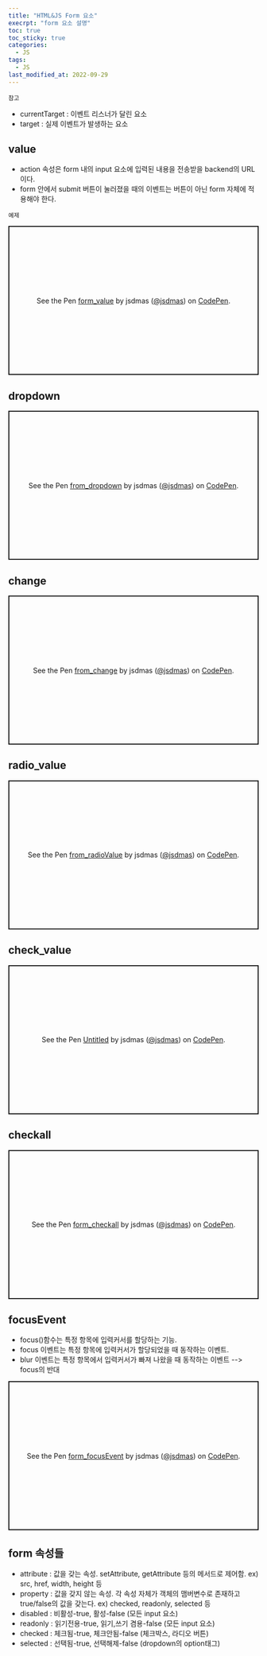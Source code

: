 ```yaml
---
title: "HTML&JS Form 요소"
execrpt: "form 요소 설명"
toc: true
toc_sticky: true
categories:
  - JS
tags:
  - JS
last_modified_at: 2022-09-29
---
```

`참고`  
- currentTarget : 이벤트 리스너가 달린 요소
- target : 실제 이벤트가 발생하는 요소

## value 
- action 속성은 form 내의 input 요소에 입력된 내용을 전송받을 backend의 URL이다.
- form 안에서 submit 버튼이 눌러졌을 때의 이벤트는 버튼이 아닌 form 자체에 적용해야 한다.

  
`예제`  
<p class="codepen" data-height="300" data-default-tab="html,result" data-slug-hash="mdLXaLZ" data-user="jsdmas" style="height: 300px; box-sizing: border-box; display: flex; align-items: center; justify-content: center; border: 2px solid; margin: 1em 0; padding: 1em;">
  <span>See the Pen <a href="https://codepen.io/jsdmas/pen/mdLXaLZ">
  form_value</a> by jsdmas (<a href="https://codepen.io/jsdmas">@jsdmas</a>)
  on <a href="https://codepen.io">CodePen</a>.</span>
</p>
<script async src="https://cpwebassets.codepen.io/assets/embed/ei.js"></script>

## dropdown

<p class="codepen" data-height="300" data-default-tab="html,result" data-slug-hash="GRdQPXK" data-user="jsdmas" style="height: 300px; box-sizing: border-box; display: flex; align-items: center; justify-content: center; border: 2px solid; margin: 1em 0; padding: 1em;">
  <span>See the Pen <a href="https://codepen.io/jsdmas/pen/GRdQPXK">
  from_dropdown</a> by jsdmas (<a href="https://codepen.io/jsdmas">@jsdmas</a>)
  on <a href="https://codepen.io">CodePen</a>.</span>
</p>
<script async src="https://cpwebassets.codepen.io/assets/embed/ei.js"></script>

## change

<p class="codepen" data-height="300" data-default-tab="html,result" data-slug-hash="rNvJoPd" data-user="jsdmas" style="height: 300px; box-sizing: border-box; display: flex; align-items: center; justify-content: center; border: 2px solid; margin: 1em 0; padding: 1em;">
  <span>See the Pen <a href="https://codepen.io/jsdmas/pen/rNvJoPd">
  from_change</a> by jsdmas (<a href="https://codepen.io/jsdmas">@jsdmas</a>)
  on <a href="https://codepen.io">CodePen</a>.</span>
</p>
<script async src="https://cpwebassets.codepen.io/assets/embed/ei.js"></script>

## radio_value

<p class="codepen" data-height="300" data-default-tab="html,result" data-slug-hash="abGqPeR" data-user="jsdmas" style="height: 300px; box-sizing: border-box; display: flex; align-items: center; justify-content: center; border: 2px solid; margin: 1em 0; padding: 1em;">
  <span>See the Pen <a href="https://codepen.io/jsdmas/pen/abGqPeR">
  from_radioValue</a> by jsdmas (<a href="https://codepen.io/jsdmas">@jsdmas</a>)
  on <a href="https://codepen.io">CodePen</a>.</span>
</p>
<script async src="https://cpwebassets.codepen.io/assets/embed/ei.js"></script>

## check_value

<p class="codepen" data-height="300" data-default-tab="html,result" data-slug-hash="eYrVxJK" data-user="jsdmas" style="height: 300px; box-sizing: border-box; display: flex; align-items: center; justify-content: center; border: 2px solid; margin: 1em 0; padding: 1em;">
  <span>See the Pen <a href="https://codepen.io/jsdmas/pen/eYrVxJK">
  Untitled</a> by jsdmas (<a href="https://codepen.io/jsdmas">@jsdmas</a>)
  on <a href="https://codepen.io">CodePen</a>.</span>
</p>
<script async src="https://cpwebassets.codepen.io/assets/embed/ei.js"></script>

## checkall

<p class="codepen" data-height="300" data-default-tab="html,result" data-slug-hash="PoeQVOp" data-user="jsdmas" style="height: 300px; box-sizing: border-box; display: flex; align-items: center; justify-content: center; border: 2px solid; margin: 1em 0; padding: 1em;">
  <span>See the Pen <a href="https://codepen.io/jsdmas/pen/PoeQVOp">
  form_checkall</a> by jsdmas (<a href="https://codepen.io/jsdmas">@jsdmas</a>)
  on <a href="https://codepen.io">CodePen</a>.</span>
</p>
<script async src="https://cpwebassets.codepen.io/assets/embed/ei.js"></script>

## focusEvent
- focus()함수는 특정 항목에 입력커서를 할당하는 기능.
- focus 이벤트는 특정 항목에 입력커서가 할당되었을 때 동작하는 이벤트.
- blur 이벤트는 특정 항목에서 입력커서가 빠져 나왔을 때 동작하는 이벤트 --> focus의 반대

<p class="codepen" data-height="300" data-default-tab="html,result" data-slug-hash="oNdEmMj" data-user="jsdmas" style="height: 300px; box-sizing: border-box; display: flex; align-items: center; justify-content: center; border: 2px solid; margin: 1em 0; padding: 1em;">
  <span>See the Pen <a href="https://codepen.io/jsdmas/pen/oNdEmMj">
  form_focusEvent</a> by jsdmas (<a href="https://codepen.io/jsdmas">@jsdmas</a>)
  on <a href="https://codepen.io">CodePen</a>.</span>
</p>
<script async src="https://cpwebassets.codepen.io/assets/embed/ei.js"></script>

## form 속성들
- attribute :  값을 갖는 속성. setAttribute, getAttribute 등의 메서드로 제어함. ex) src, href, width, height 등
- property : 값을 갖지 않는 속성. 각 속성 자체가 객체의 맴버변수로 존재하고 true/false의 값을 갖는다. ex) checked, readonly, selected 등
- disabled : 비활성-true, 활성-false (모든 input 요소)
- readonly : 읽기전용-true, 읽기,쓰기 겸용-false (모든 input 요소)
- checked : 체크됨-true, 체크안됨-false (체크박스, 라디오 버튼)
- selected : 선택됨-true, 선택해제-false (dropdown의 option태그)

